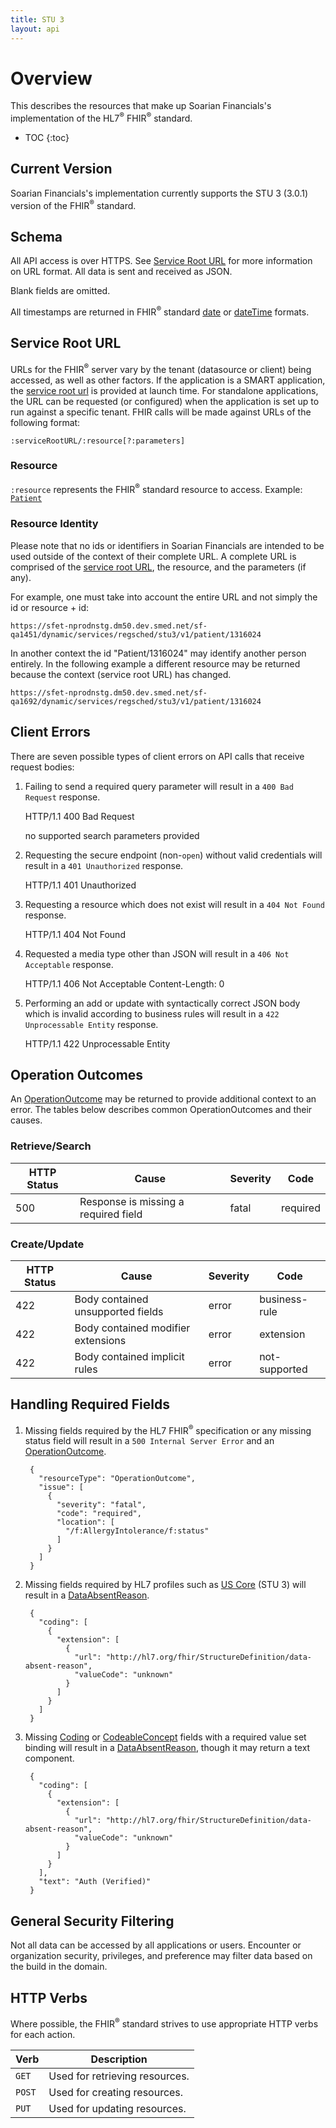 ```yaml
---
title: STU 3
layout: api
---
```


# Overview

This describes the resources that make up Soarian Financials's implementation of the HL7<sup>®</sup> FHIR<sup>®</sup> standard.

* TOC
{:toc}

## Current Version

Soarian Financials's implementation currently supports the STU 3 (3.0.1) version of the FHIR<sup>®</sup> standard.

## Schema

All API access is over HTTPS. See [Service Root URL](#service-root-url) for more information on URL format.
All data is sent and received as JSON.

Blank fields are omitted.

All timestamps are returned in FHIR<sup>®</sup> standard [date] or [dateTime] formats.

## Service Root URL

URLs for the FHIR<sup>®</sup> server vary by the tenant (datasource or client) being accessed, as well as other factors. If the
application is a SMART application, the [service root url](http://hl7.org/fhir/stu3/http.html#general) is provided at
launch time. For standalone applications, the URL can be requested (or configured) when the application is set up to run
 against a specific tenant. FHIR calls will be made against URLs of the following format:

`:serviceRootURL/:resource[?:parameters]`

### Resource

`:resource` represents the FHIR<sup>®</sup> standard resource to access. Example: <a href="/soarian-financials/stu3/individuals/patient/">`Patient`</a>


### Resource Identity

Please note that no ids or identifiers in Soarian Financials are intended to be used outside of the context of their complete URL. A complete URL is comprised of the [service root URL](http://hl7.org/fhir/stu3/http.html#general), the resource, and the parameters (if any).

For example, one must take into account the entire URL and not simply the id or resource + id:

    https://sfet-nprodnstg.dm50.dev.smed.net/sf-qa1451/dynamic/services/regsched/stu3/v1/patient/1316024

In another context the id "Patient/1316024" may identify another person entirely. In the following example a different resource may be returned because the context (service root URL) has changed.

    https://sfet-nprodnstg.dm50.dev.smed.net/sf-qa1692/dynamic/services/regsched/stu3/v1/patient/1316024

## Client Errors

There are seven possible types of client errors on API calls that receive request bodies:

1. Failing to send a required query parameter will result in a `400 Bad Request` response.

    HTTP/1.1 400 Bad Request

    no supported search parameters provided

2. Requesting the secure endpoint (non-`open`) without valid credentials will result in a `401 Unauthorized`
   response.

    HTTP/1.1 401 Unauthorized

3. Requesting a resource which does not exist will result in a `404 Not Found` response.

    HTTP/1.1 404 Not Found

4. Requested a media type other than JSON will result in a `406 Not Acceptable` response.

    HTTP/1.1 406 Not Acceptable
    Content-Length: 0

5. Performing an add or update with syntactically correct JSON body which is invalid according to business rules will result in a `422 Unprocessable Entity` response.

    HTTP/1.1 422 Unprocessable Entity

## Operation Outcomes

An [OperationOutcome](https://www.hl7.org/fhir/stu3/operationoutcome.html) may be returned to provide additional context to an error.  The tables below describes common OperationOutcomes and their causes.  

### Retrieve/Search

 HTTP Status | Cause                                | Severity  | Code
-------------|--------------------------------------|-----------|---------------
 500         | Response is missing a required field | fatal     | required

### Create/Update

 HTTP Status | Cause                                | Severity  | Code
-------------|--------------------------------------|-----------|---------------
 422         | Body contained unsupported fields    | error     | business-rule
 422         | Body contained modifier extensions   | error     | extension
 422         | Body contained implicit rules        | error     | not-supported


## Handling Required Fields

1. Missing fields required by the HL7 FHIR<sup>®</sup> specification or any missing status field will result in a `500 Internal Server Error` and an [OperationOutcome](https://www.hl7.org/fhir/stu3/operationoutcome.html).

        {
          "resourceType": "OperationOutcome",
          "issue": [
            {
              "severity": "fatal",
              "code": "required",
              "location": [
                "/f:AllergyIntolerance/f:status"
              ]
            }
          ]
        }    

2. Missing fields required by HL7 profiles such as [US Core](https://www.hl7.org/fhir/us/core/) (STU 3) will result in a [DataAbsentReason](http://hl7.org/fhir/stu3/extension-data-absent-reason.html).

        {
          "coding": [
            {
              "extension": [
                {
                  "url": "http://hl7.org/fhir/StructureDefinition/data-absent-reason",
                  "valueCode": "unknown"
                }
              ]
            }
          ]
        }

4. Missing [Coding](https://www.hl7.org/fhir/stu3/datatypes.html#codesystem) or [CodeableConcept](https://www.hl7.org/fhir/stu3/datatypes.html#codeableconcept) fields with a required value set binding will result in a [DataAbsentReason](http://hl7.org/fhir/stu3/extension-data-absent-reason.html), though it may return a text component.

        {
          "coding": [
            {
              "extension": [
                {
                  "url": "http://hl7.org/fhir/StructureDefinition/data-absent-reason",
                  "valueCode": "unknown"
                }
              ]
            }
          ],
          "text": "Auth (Verified)"
        }

## General Security Filtering

Not all data can be accessed by all applications or users. Encounter or organization security, privileges, and
preference may filter data based on the build in the domain.

## HTTP Verbs

Where possible, the FHIR<sup>®</sup> standard strives to use appropriate HTTP verbs for each action.

 Verb   | Description
--------|--------------------------------
 `GET`  | Used for retrieving resources.
 `POST` | Used for creating resources.
 `PUT`  | Used for updating resources.

[date]: http://www.hl7.org/implement/standards/fhir/stu3/datatypes.html#date
[dateTime]: http://www.hl7.org/implement/standards/fhir/stu3/datatypes.html#dateTime
